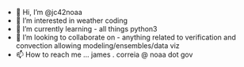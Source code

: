 - 👋 Hi, I’m @jc42noaa
- 👀 I’m interested in weather coding
- 🌱 I’m currently learning - all things python3
- 💞️ I’m looking to collaborate on - anything related to verification and convection allowing modeling/ensembles/data viz
- 📫 How to reach me ... james . correia @ noaa dot gov

<!---
jc42noaa/jc42noaa is a ✨ special ✨ repository because its `README.md` (this file) appears on your GitHub profile.
You can click the Preview link to take a look at your changes.
--->
